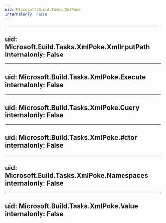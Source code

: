 ```yaml
---
uid: Microsoft.Build.Tasks.XmlPoke
internalonly: False
---
```


---
uid: Microsoft.Build.Tasks.XmlPoke.XmlInputPath
internalonly: False
---

---
uid: Microsoft.Build.Tasks.XmlPoke.Execute
internalonly: False
---

---
uid: Microsoft.Build.Tasks.XmlPoke.Query
internalonly: False
---

---
uid: Microsoft.Build.Tasks.XmlPoke.#ctor
internalonly: False
---

---
uid: Microsoft.Build.Tasks.XmlPoke.Namespaces
internalonly: False
---

---
uid: Microsoft.Build.Tasks.XmlPoke.Value
internalonly: False
---
